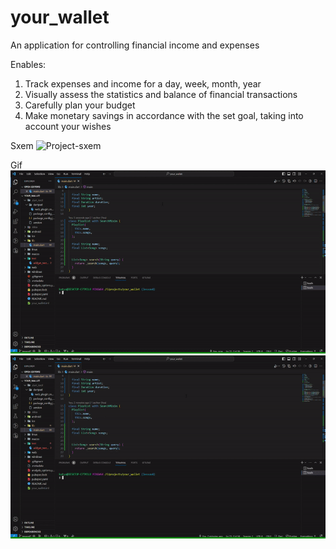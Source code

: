 # your_wallet
An application for controlling financial income and expenses

Enables:
1. Track expenses and income for a day, week, month, year
2. Visually assess the statistics and balance of financial transactions
3. Carefully plan your budget
4. Make monetary savings in accordance with the set goal, taking into account your wishes

Sxem 
![Project-sxem](/image/sxem.jpg)

Gif
![Gif](/image/ezgif.com-gif-maker.gif)
![Gif1](/image/ezgif.com-gif-maker%20(1).gif)
